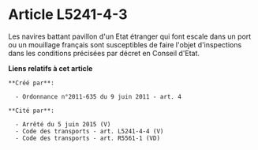 # Article L5241-4-3

Les navires battant pavillon d'un Etat étranger qui font escale dans un port ou un mouillage français sont susceptibles de
faire l'objet d'inspections dans les conditions précisées par décret en Conseil d'Etat.

**Liens relatifs à cet article**

	**Créé par**:

	  - Ordonnance n°2011-635 du 9 juin 2011 - art. 4

	**Cité par**:

	  - Arrêté du 5 juin 2015 (V)
	  - Code des transports - art. L5241-4-4 (V)
	  - Code des transports - art. R5561-1 (VD)
